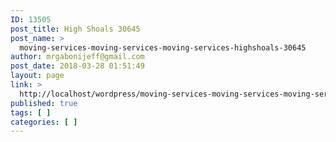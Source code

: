 ```yaml
---
ID: 13505
post_title: High Shoals 30645
post_name: >
  moving-services-moving-services-moving-services-highshoals-30645
author: mrgabonijeff@gmail.com
post_date: 2018-03-28 01:51:49
layout: page
link: >
  http://localhost/wordpress/moving-services-moving-services-moving-services-highshoals-30645/
published: true
tags: [ ]
categories: [ ]
---
```

